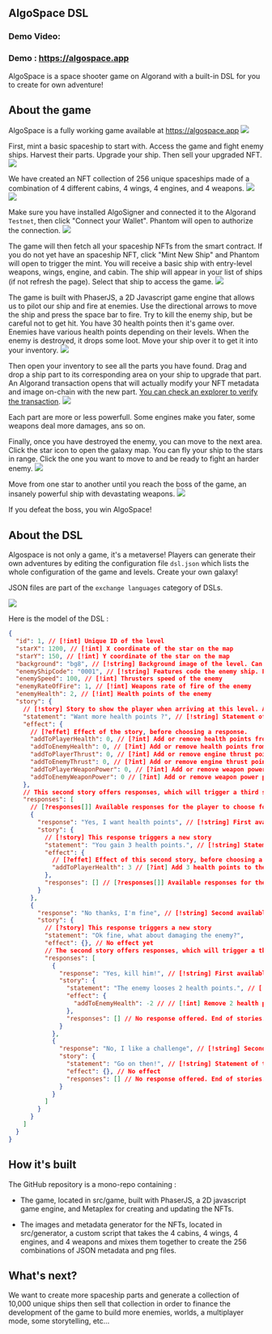 ## AlgoSpace DSL

### Demo Video:

### Demo : https://algospace.app

AlgoSpace is a space shooter game on Algorand with a built-in DSL for you to create for own adventure!

## About the game

AlgoSpace is a fully working game available at https://algospace.app
![](https://algospace.app/assets/screenshots/level-1.png)

First, mint a basic spaceship to start with. Access the game and fight enemy ships. Harvest their parts. Upgrade your ship. Then sell your upgraded NFT.
![](https://algospace.app/assets/screenshots/present-model.png)

We have created an NFT collection of 256 unique spaceships made of a combination of 4 different cabins, 4 wings, 4 engines, and 4 weapons.
![](https://algospace.app/assets/screenshots/present-parts.png)
![](https://algospace.app/assets/screenshots/present-possibilities.png)

Make sure you have installed AlgoSigner and connected it to the Algorand `Testnet`, then click "Connect your Wallet". Phantom will open to authorize the connection.
![](https://algospace.app/assets/bg-home.png)

The game will then fetch all your spaceship NFTs from the smart contract. If you do not yet have an spaceship NFT, click "Mint New Ship" and Phantom will open to trigger the mint. You will receive a basic ship with entry-level weapons, wings, engine, and cabin. The ship will appear in your list of ships (if not refresh the page). Select that ship to access the game.
![](https://algospace.app/assets/screenshots/select-ship-2.png)

The game is built with PhaserJS, a 2D Javascript game engine that allows us to pilot our ship and fire at enemies. Use the directional arrows to move the ship and press the space bar to fire. Try to kill the enemy ship, but be careful not to get hit. You have 30 health points then it's game over. Enemies have various health points depending on their levels. When the enemy is destroyed, it drops some loot. Move your ship over it to get it into your inventory.
![](https://algospace.app/assets/screenshots/level-2.png)

Then open your inventory to see all the parts you have found. Drag and drop a ship part to its corresponding area on your ship to upgrade that part. An Algorand transaction opens that will actually modify your NFT metadata and image on-chain with the new part. [You can check an explorer to verify the transaction](https://goalseeker.purestake.io/algorand/testnet/asset/105514915).
![](https://algospace.app/assets/screenshots/inventory.png)

Each part are more or less powerfull. Some engines make you fater, some weapons deal more damages, ans so on.

Finally, once you have destroyed the enemy, you can move to the next area. Click the star icon to open the galaxy map. You can fly your ship to the stars in range. Click the one you want to move to and be ready to fight an harder enemy.
![](https://algospace.app/assets/screenshots/map.png)

Move from one star to another until you reach the boss of the game, an insanely powerful ship with devastating weapons.
![](https://algospace.app/assets/screenshots/level-4.png)

If you defeat the boss, you win AlgoSpace!

## About the DSL

Algospace is not only a game, it's a metaverse! Players can generate their own adventures by editing the configuration file `dsl.json` which lists the whole configuration of the game and levels. Create your own galaxy!

JSON files are part of the `exchange languages` category of DSLs.

![](https://algospace.app/assets/screenshots/code2.png)

Here is the model of the DSL :

```json
{
  "id": 1, // [!int] Unique ID of the level
  "starX": 1200, // [!int] X coordinate of the star on the map
  "starY": 150, // [!int] Y coordinate of the star on the map
  "background": "bg8", // [!string] Background image of the level. Can be one of "bg1", "bg2", "bg3", "bg4", "bg5", "bg6", "bg7", "bg8", "bg9", "bg10"
  "enemyShipCode": "0001", // [!string] Features code the enemy ship. First digit is the CABIN code between 0 and 3. Second digit is ENGINE code between 0 and 3. Third digit is WINGS code between 0 and 3. Fourth digit is WEAPONS code between 0 and 3.
  "enemySpeed": 100, // [!int] Thrusters speed of the enemy
  "enemyRateOfFire": 1, // [!int] Weapons rate of fire of the enemy
  "enemyHealth": 2, // [!int] Health points of the enemy
  "story": {
    // [!story] Story to show the player when arriving at this level. A story has a statement, an effect and optional responses. Each response can itself contain a story with a statement, an effect and optional responses, and so on in recursive maner.
    "statement": "Want more health points ?", // [!string] Statement of the first story
    "effect": {
      // [?effet] Effect of the story, before choosing a response.
      "addToPlayerHealth": 0, // [?int] Add or remove health points from the player
      "addToEnemyHealth": 0, // [?int] Add or remove health points from the enemy
      "addToPlayerThrust": 0, // [?int] Add or remove engine thrust points from the player
      "addToEnemyThrust": 0, // [?int] Add or remove engine thrust points from the enemy
      "addToPlayerWeaponPower": 0, // [?int] Add or remove weapon power points from the player
      "addToEnemyWeaponPower": 0 // [?int] Add or remove weapon power points from the enemy
    },
    // This second story offers responses, which will trigger a third story.
    "responses": [
      // [?responses[]] Available responses for the player to choose for this first story
      {
        "response": "Yes, I want health points", // [!string] First available response to first story
        "story": {
          // [!story] This response triggers a new story
          "statement": "You gain 3 health points.", // [!string] Statement of the second story
          "effect": {
            // [?effet] Effect of this second story, before choosing a potential response.
            "addToPlayerHealth": 3 // [?int] Add 3 health points to the player
          },
          "responses": [] // [?responses[]] Available responses for the player to choose for the second story. Here, no response are available. End of stories.
        }
      },
      {
        "response": "No thanks, I'm fine", // [!string] Second available response to first story
        "story": {
          // [?story] This response triggers a new story
          "statement": "Ok fine, what about damaging the enemy?",
          "effect": {}, // No effect yet
          // The second story offers responses, which will trigger a third story.
          "responses": [
            {
              "response": "Yes, kill him!", // [!string] First available response to second story
              "story": {
                "statement": "The enemy looses 2 health points.", // [!string] Statement of third story
                "effect": {
                  "addToEnemyHealth": -2 // // [!int] Remove 2 health points from enemy
                },
                "responses": [] // No response offered. End of stories.
              }
            },
            {
              "response": "No, I like a challenge", // [!string] Second available response to second story
              "story": {
                "statement": "Go on then!", // [!string] Statement of third story
                "effect": {}, // No effect
                "responses": [] // No response offered. End of stories.
              }
            }
          ]
        }
      }
    ]
  }
}
```

## How it's built

The GitHub repository is a mono-repo containing :

- The game, located in src/game, built with PhaserJS, a 2D javascript game engine, and Metaplex for creating and updating the NFTs.

- The images and metadata generator for the NFTs, located in src/generator, a custom script that takes the 4 cabins, 4 wings, 4 engines, and 4 weapons and mixes them together to create the 256 combinations of JSON metadata and png files.

## What's next?

We want to create more spaceship parts and generate a collection of 10,000 unique ships then sell that collection in order to finance the development of the game to build more enemies, worlds, a multiplayer mode, some storytelling, etc...
